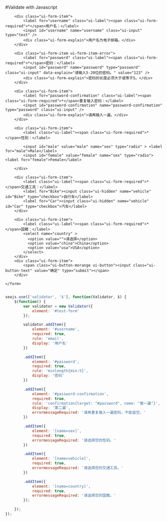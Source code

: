 #Validate with Javascript

<link charset="utf-8" rel="stylesheet" href="http://assets.alipay.com/al/alice.components.ui-form-1.0-src.css" />
<link charset="utf-8" rel="stylesheet" href="http://assets.alipay.com/al/alice.components.ui-button-orange-1.1-full.css" />

<div class="cell">
    <form id="test-form" class="ui-form">
       
        <div class="ui-form-item">
            <label for="username" class="ui-label"><span class="ui-form-required">*</span>用户名：</label>
            <input id="username" name="username" class="ui-input" type="text" />
            <div class="ui-form-explain">用户名为电子邮箱。</div>
        </div>

        <div class="ui-form-item ui-form-item-error">
            <label for="password" class="ui-label"><span class="ui-form-required">*</span>密码：</label>
            <input id="password" name="password" type="password" class="ui-input" data-explain="请输入5-20位的密码。" value="123" />
            <div class="ui-form-explain">密码的长度必须大于或等于5。</div>
        </div>

        <div class="ui-form-item">
            <label for="password-confirmation" class="ui-label"><span class="ui-form-required">*</span>重复输入密码：</label>
            <input id="password-confirmation" name="password-confirmation" type="password" class="ui-input" />
            <div class="ui-form-explain">请再输入一遍。</div>
        </div>

        <div class="ui-form-item">
            <label class="ui-label"><span class="ui-form-required">*</span>性别：</label>

            <input id="male" value="male" name="sex" type="radio" > <label for="male">Male</label>
            <input id="female" value="female" name="sex" type="radio"> <label for="female">Female</label>

        </div>

        <div class="ui-form-item">
            <label class="ui-label"><span class="ui-form-required">*</span>交通工具：</label>
            <label for="Bike"><input class="ui-hidden" name="vehicle" id="Bike" type="checkbox">自行车</label>
            <label for="Car"><input class="ui-hidden" name="vehicle" id="Car" type="checkbox">汽车</label>
        </div>

        <div class="ui-form-item">
            <label class="ui-label"><span class="ui-form-required">*</span>国籍：</label>
            <select name="country" >
              <option value="">请选择</option>
              <option value="china">China</option>
              <option value="usa">USA</option>
            </select>
        </div>
        <div class="ui-form-item">
            <span class="ui-button-morange ui-button"><input class="ui-button-text" value="确定" type="submit"></span>
        </div>

    </form>
</div>


```javascript

seajs.use(['validator', '$'], function(Validator, $) {
    $(function() {
        var validator = new Validator({
            element: '#test-form'
        });

        validator.addItem({
            element: '#username',
            required: true,
            rule: 'email',
            display: '用户名'
        })

        .addItem({
            element: '#password',
            required: true,
            rule: 'minlength{min:5}',
            display: '密码'
        })

        .addItem({
            element: '#password-confirmation',
            required: true,
            rule: 'confirmation{target: "#password", name: "第一遍"}',
            display: '第二遍',
            errormessageRequired: '请再重复输入一遍密码，不能留空。'
        })

        .addItem({
            element: '[name=sex]',
            required: true,
            errormessageRequired: '请选择您的性别。'
        })

        .addItem({
            element: '[name=vehicle]',
            required: true,
            errormessageRequired: '请选择您的交通工具。'
        })

        .addItem({
            element: '[name=country]',
            required: true,
            errormessageRequired: '请选择您的国籍。'
        });

    });
});

```
